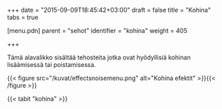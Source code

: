 +++
date = "2015-09-09T18:45:42+03:00"
draft = false
title = "Kohina"
tabs = true

[menu.pdn]
    parent = "sehot"
    identifier = "kohina"
    weight = 405

+++

Tämä alavalikko sisältää tehosteita jotka ovat hyödyllisiä kohinan lisäämisessä tai poistamisessa.

{{< figure src="/kuvat/effectsnoisemenu.png" alt="Kohina efektit" >}}{{< /figure >}}

{{< tabit "kohina" >}}
